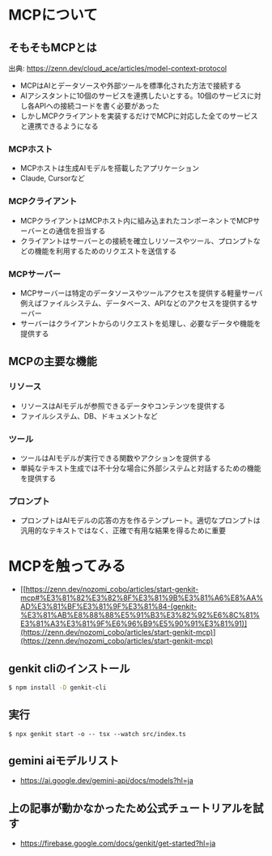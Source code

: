 # MCPについて

## そもそもMCPとは

出典: https://zenn.dev/cloud_ace/articles/model-context-protocol

- MCPはAIとデータソースや外部ツールを標準化された方法で接続する
- AIアシスタントに10個のサービスを連携したいとする。10個のサービスに対し各APIへの接続コードを書く必要があった
- しかしMCPクライアントを実装するだけでMCPに対応した全てのサービスと連携できるようになる

### MCPホスト
- MCPホストは生成AIモデルを搭載したアプリケーション
- Claude, Cursorなど

### MCPクライアント
- MCPクライアントはMCPホスト内に組み込まれたコンポーネントでMCPサーバーとの通信を担当する
- クライアントはサーバーとの接続を確立しリソースやツール、プロンプトなどの機能を利用するためのリクエストを送信する

### MCPサーバー
- MCPサーバーは特定のデータソースやツールアクセスを提供する軽量サーバ例えばファイルシステム、データベース、APIなどのアクセスを提供するサーバー
- サーバーはクライアントからのリクエストを処理し、必要なデータや機能を提供する

## MCPの主要な機能

### リソース
- リソースはAIモデルが参照できるデータやコンテンツを提供する
- ファイルシステム、DB、ドキュメントなど

### ツール
- ツールはAIモデルが実行できる関数やアクションを提供する
- 単純なテキスト生成では不十分な場合に外部システムと対話するための機能を提供する

### プロンプト
- プロンプトはAIモデルの応答の方を作るテンプレート。適切なプロンプトは汎用的なテキストではなく、正確で有用な結果を得るために重要

# MCPを触ってみる

- [[https://zenn.dev/nozomi_cobo/articles/start-genkit-mcp#%E3%81%82%E3%82%8F%E3%81%9B%E3%81%A6%E8%AA%AD%E3%81%BF%E3%81%9F%E3%81%84-(genkit-%E3%81%AB%E8%88%88%E5%91%B3%E3%82%92%E6%8C%81%E3%81%A3%E3%81%9F%E6%96%B9%E5%90%91%E3%81%91)](https://zenn.dev/nozomi_cobo/articles/start-genkit-mcp)](https://zenn.dev/nozomi_cobo/articles/start-genkit-mcp)


## genkit cliのインストール

```bash
$ npm install -D genkit-cli
```

## 実行
```
$ npx genkit start -o -- tsx --watch src/index.ts
```

## gemini aiモデルリスト
- https://ai.google.dev/gemini-api/docs/models?hl=ja

## 上の記事が動かなかったため公式チュートリアルを試す
- https://firebase.google.com/docs/genkit/get-started?hl=ja














